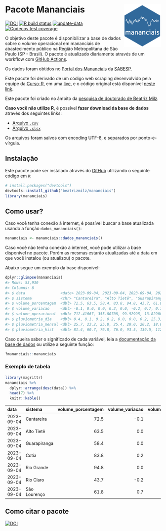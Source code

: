
<!-- README.md is generated from README.Rmd. Please edit that file -->

# Pacote Mananciais <img src="man/figures/hexlogo.png" align="right" width = "120px"/>

<!-- badges: start -->

[![DOI](https://zenodo.org/badge/DOI/10.5281/zenodo.4733056.svg)](https://doi.org/10.5281/zenodo.4733056)
[![R build
status](https://github.com/beatrizmilz/mananciais/workflows/R-CMD-check/badge.svg)](https://github.com/beatrizmilz/mananciais/actions)
[![update-data](https://github.com/beatrizmilz/mananciais/actions/workflows/2-update_data.yaml/badge.svg)](https://github.com/beatrizmilz/mananciais/actions/workflows/2-update_data.yaml)
[![Codecov test
coverage](https://codecov.io/gh/beatrizmilz/mananciais/branch/master/graph/badge.svg)](https://codecov.io/gh/beatrizmilz/mananciais?branch=master)
<!-- badges: end -->

O objetivo deste pacote é disponibilizar a base de dados sobre o volume
operacional em mananciais de abastecimento público na Região
Metropolitana de São Paulo (SP - Brasil). O pacote é atualizado
diariamente através de um workflow com [GitHub
Actions](https://github.com/beatrizmilz/mananciais/actions).

Os dados foram obtidos no [Portal dos
Mananciais](http://mananciais.sabesp.com.br/Situacao) da
[SABESP](http://site.sabesp.com.br/site/Default.aspx).

Este pacote foi derivado de um código web scraping desenvolvido pela
equipe da [Curso-R](https://www.curso-r.com/), em uma
[live](https://youtu.be/jvZIxrMmOcQ), e o código original está
disponível [neste
link](https://github.com/curso-r/lives/blob/master/drafts/20200730_scraper_sabesp.R).

Este pacote foi criado no âmbito da [pesquisa de doutorado de Beatriz
Milz](https://beatrizmilz.github.io/tese/).

**Caso você não utilize R**, é possível **fazer download da base de
dados** através dos seguintes links:

- [Arquivo
  `.csv`](https://github.com/beatrizmilz/mananciais/raw/master/inst/extdata/mananciais.csv)
- [Arquivo
  `.xlsx`](https://github.com/beatrizmilz/mananciais/blob/master/inst/extdata/mananciais.xlsx?raw=true)

Os arquivos foram salvos com encoding UTF-8, e separados por
ponto-e-vírgula.

## Instalação

Este pacote pode ser instalado através do [GitHub](https://github.com/)
utilizando o seguinte código em `R`:

``` r
# install.packages("devtools")
devtools::install_github("beatrizmilz/mananciais")
library(mananciais)
```

## Como usar?

Caso você tenha conexão à internet, é possível buscar a base atualizada
usando a função `dados_mananciais()`:

``` r
mananciais <- mananciais::dados_mananciais() 
```

Caso você não tenha conexão à internet, você pode utilizar a base
disponível no pacote. Porém as mesmas estarão atualizadas até a data em
que você instalou (ou atualizou) o pacote.

Abaixo segue um exemplo da base disponível:

``` r
dplyr::glimpse(mananciais)
#> Rows: 53,930
#> Columns: 8
#> $ data                <date> 2023-09-04, 2023-09-04, 2023-09-04, 2023-09-04, 2…
#> $ sistema             <chr> "Cantareira", "Alto Tietê", "Guarapiranga", "Cotia…
#> $ volume_porcentagem  <dbl> 72.5, 63.5, 58.4, 83.8, 94.8, 43.7, 61.8, 72.6, 63…
#> $ volume_variacao     <dbl> -0.1, 0.0, 0.0, 0.2, 0.0, -0.2, 0.7, 0.1, 0.1, 0.6…
#> $ volume_operacional  <dbl> 712.41667, 355.80708, 99.92995, 13.82900, 106.3628…
#> $ pluviometria_dia    <dbl> 0.4, 0.1, 0.2, 0.2, 0.0, 0.0, 0.2, 25.3, 22.8, 25.…
#> $ pluviometria_mensal <dbl> 25.7, 23.2, 25.8, 25.4, 20.0, 20.2, 18.6, 25.3, 23…
#> $ pluviometria_hist   <dbl> 81.4, 60.7, 76.8, 76.0, 93.5, 139.5, 112.8, 81.4, …
```

Caso queira saber o significado de cada variável, leia a [documentação
da base de
dados](https://beatrizmilz.github.io/mananciais/reference/mananciais.html)
ou utilize a seguinte função:

``` r
?mananciais::mananciais
```

### Exemplo de tabela

``` r
library(magrittr)
mananciais %>% 
  dplyr::arrange(desc(data)) %>% 
  head(7) %>%
  knitr::kable()
```

| data       | sistema      | volume_porcentagem | volume_variacao | volume_operacional | pluviometria_dia | pluviometria_mensal | pluviometria_hist |
|:-----------|:-------------|-------------------:|----------------:|-------------------:|-----------------:|--------------------:|------------------:|
| 2023-09-04 | Cantareira   |               72.5 |            -0.1 |          712.41667 |              0.4 |                25.7 |              81.4 |
| 2023-09-04 | Alto Tietê   |               63.5 |             0.0 |          355.80708 |              0.1 |                23.2 |              60.7 |
| 2023-09-04 | Guarapiranga |               58.4 |             0.0 |           99.92995 |              0.2 |                25.8 |              76.8 |
| 2023-09-04 | Cotia        |               83.8 |             0.2 |           13.82900 |              0.2 |                25.4 |              76.0 |
| 2023-09-04 | Rio Grande   |               94.8 |             0.0 |          106.36289 |              0.0 |                20.0 |              93.5 |
| 2023-09-04 | Rio Claro    |               43.7 |            -0.2 |            5.97211 |              0.0 |                20.2 |             139.5 |
| 2023-09-04 | São Lourenço |               61.8 |             0.7 |           54.92536 |              0.2 |                18.6 |             112.8 |

## Como citar o pacote

[![DOI](https://zenodo.org/badge/DOI/10.5281/zenodo.4733056.svg)](https://doi.org/10.5281/zenodo.4733056)
